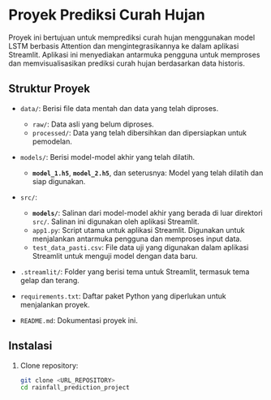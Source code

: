 # Proyek Prediksi Curah Hujan

Proyek ini bertujuan untuk memprediksi curah hujan menggunakan model LSTM berbasis Attention dan mengintegrasikannya ke dalam aplikasi Streamlit. Aplikasi ini menyediakan antarmuka pengguna untuk memproses dan memvisualisasikan prediksi curah hujan berdasarkan data historis.

## Struktur Proyek

- `data/`: Berisi file data mentah dan data yang telah diproses.
  - `raw/`: Data asli yang belum diproses.
  - `processed/`: Data yang telah dibersihkan dan dipersiapkan untuk pemodelan.

- `models/`: Berisi model-model akhir yang telah dilatih.
  - **`model_1.h5`**, **`model_2.h5`**, dan seterusnya: Model yang telah dilatih dan siap digunakan.

- `src/`:
  - **`models/`**: Salinan dari model-model akhir yang berada di luar direktori `src/`. Salinan ini digunakan oleh aplikasi Streamlit.
  - `app1.py`: Script utama untuk aplikasi Streamlit. Digunakan untuk menjalankan antarmuka pengguna dan memproses input data.
  - `test_data_pasti.csv`: File data uji yang digunakan dalam aplikasi Streamlit untuk menguji model dengan data baru.

- `.streamlit/`: Folder yang berisi tema untuk Streamlit, termasuk tema gelap dan terang.

- `requirements.txt`: Daftar paket Python yang diperlukan untuk menjalankan proyek.

- `README.md`: Dokumentasi proyek ini.

## Instalasi

1. Clone repository:
   ```bash
   git clone <URL_REPOSITORY>
   cd rainfall_prediction_project
